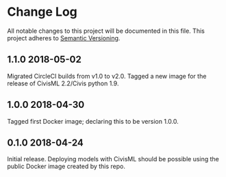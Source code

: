 # Change Log
All notable changes to this project will be documented in this file.
This project adheres to [Semantic Versioning](http://semver.org/).

## 1.1.0 2018-05-02
Migrated CircleCI builds from v1.0 to v2.0. Tagged a new image for the release of CivisML 2.2/Civis python 1.9.

## 1.0.0 2018-04-30
Tagged first Docker image; declaring this to be version 1.0.0.

## 0.1.0 2018-04-24

Initial release. Deploying models with CivisML should be possible using the public Docker image created by this repo.
